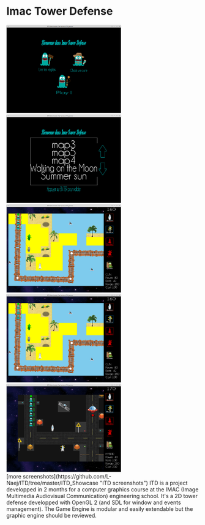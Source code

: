 Imac Tower Defense
===


<img src="./ITD_Showcase/main_menu.png" width="300" heigth="600"/>
<img src="./ITD_Showcase/map_selection.png" width="300" heigth="600"/>
<img src="./ITD_Showcase/summer_sun_putting_tower.png" width="300" heigth="600"/>
<img src="./ITD_Showcase/summer_sun_putting_tower.png" width="300" heigth="600"/>
<img src="./ITD_Showcase/monsters_and_towers.png" width="300" heigth="600"/>
<br/>
[more screenshots](https://github.com/L-Naej/ITD/tree/master/ITD_Showcase "ITD screenshots")
ITD is a project developped in 2 months for a computer graphics course at the IMAC (Image Multimedia Audiovisual Communication) engineering school.
It's a 2D tower defense developped with OpenGL 2 (and SDL for window and events management).
The Game Engine is modular and easily extendable but the graphic engine should be reviewed.
